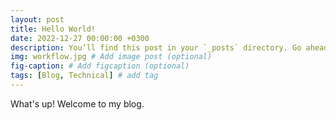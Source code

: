 ```yaml
---
layout: post
title: Hello World!
date: 2022-12-27 00:00:00 +0300
description: You’ll find this post in your `_posts` directory. Go ahead and edit it and re-build the site to see your changes. # Add post description (optional)
img: workflow.jpg # Add image post (optional)
fig-caption: # Add figcaption (optional)
tags: [Blog, Technical] # add tag
---
```


What's up! Welcome to my blog. 
